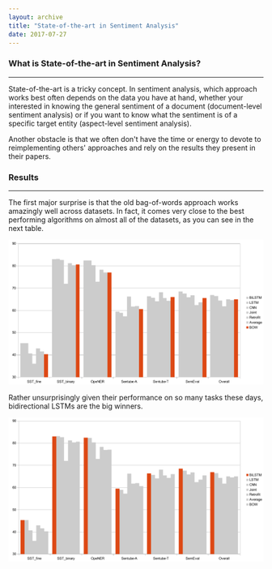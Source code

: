 ```yaml
---
layout: archive
title: "State-of-the-art in Sentiment Analysis"
date: 2017-07-27
---
```


### **What is State-of-the-art in Sentiment Analysis?**
---

State-of-the-art is a tricky concept. In sentiment analysis, which approach
works best often depends on the data you have at hand, whether your interested
in knowing the general sentiment of a document (document-level sentiment analysis)
or if you want to know what the sentiment is of a specific target entity 
(aspect-level sentiment analysis).

Another obstacle is that we often don't have the time or energy to devote 
to reimplementing others' approaches and rely on the results they present
in their papers. 

### **Results**
---

The first major surprise is that the old bag-of-words approach works amazingly
well across datasets. In fact, it comes very close to the best performing algorithms
on almost all of the datasets, as you can see in the next table.

<img src="../assets/images/bow.png" alt="Drawing" style="width: 600px;"/>


Rather unsurprisingly given their performance on so many tasks these days, bidirectional LSTMs are
the big winners.

<img src="../assets/images/bilstm-overall.png" alt="Drawing" style="width: 600px;"/>
